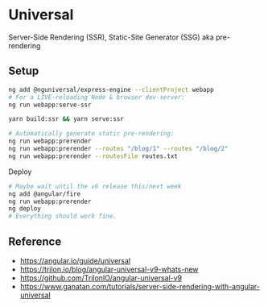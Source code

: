 # Universal

Server-Side Rendering (SSR), Static-Site Generator (SSG) aka pre-rendering

## Setup

```bash
ng add @nguniversal/express-engine --clientProject webapp
# For a LIVE-reloading Node & browser dev-server:
ng run webapp:serve-ssr

yarn build:ssr && yarn serve:ssr

# Automatically generate static pre-rendering:
ng run webapp:prerender
ng run webapp:prerender --routes "/blog/1" --routes "/blog/2"
ng run webapp:prerender --routesFile routes.txt


```

Deploy

```bash
# Maybe wait until the v6 release this/next week
ng add @angular/fire
ng run webapp:prerender
ng deploy
# Everything should work fine.
```

## Reference

- <https://angular.io/guide/universal>
- <https://trilon.io/blog/angular-universal-v9-whats-new>
- <https://github.com/TrilonIO/angular-universal-v9>
- <https://www.ganatan.com/tutorials/server-side-rendering-with-angular-universal>
